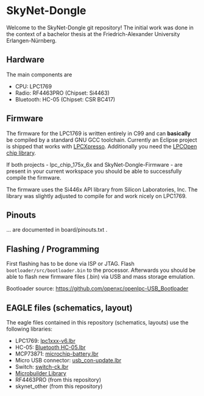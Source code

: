 SkyNet-Dongle
=============

Welcome to the SkyNet-Dongle git repository!
The initial work was done in the context of a bachelor thesis at the
Friedrich-Alexander University Erlangen-Nürnberg.


Hardware
--------
The main components are
* CPU: LPC1769
* Radio: RF4463PRO (Chipset: Si4463)
* Bluetooth: HC-05 (Chipset: CSR BC417)


Firmware
--------
The firmware for the LPC1769 is written entirely in C99 and can **basically**
be compiled by a standard GNU GCC toolchain.
Currently an Eclipse project is shipped that works with
[LPCXpresso](http://www.embeddedartists.com/products/lpcxpresso).
Additionally you need the [LPCOpen chip library](http://www.lpcware.com/lpcopen).

If both projects - lpc_chip_175x_6x and SkyNet-Dongle-Firmware - are present in
your current workspace you should be able to successfully compile the firmware.

The firmware uses the Si446x API library from Silicon Laboratories, Inc.
The library was slightly adjusted to compile for and work nicely on LPC1769.


Pinouts
-------
... are documented in board/pinouts.txt .


Flashing / Programming
----------------------
First flashing has to be done via ISP or JTAG.
Flash `bootloader/src/bootloader.bin` to the processor.
Afterwards you should be able to flash new firmware files
(.bin) via USB and mass storage emulation.

Bootloader source: https://github.com/openxc/openlpc-USB_Bootloader



EAGLE files (schematics, layout)
--------------------------------

The eagle files contained in this repository
(schematics, layouts) use the following libraries:
* LPC1769: [lpc1xxx-v6.lbr](http://www.cadsoft.de/downloads/file/lpc1xxx-v6.lbr)
* HC-05: [Bluetooth HC-05.lbr](https://github.com/ErichStyger/mcuoneclipse/tree/master/Eagle/Library)
* MCP73871: [microchip-battery.lbr](https://github.com/scott-42/eagle-lib)
* Micro USB connector: [usb_con-update.lbr](http://www.cadsoft.de/downloads/file/usb_con-update.lbr)
* Switch: [switch-ck.lbr](https://github.com/robertstarr/lbr_user/blob/master/switch-ck.lbr)
* [Microbuilder Library](http://www.microbuilder.eu/Projects/EagleFootprintLibrary.aspx)
* RF4463PRO (from this repository)
* skynet_other (from this repository)


